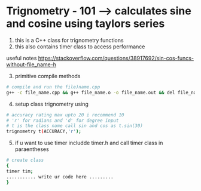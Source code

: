 # Trignometry - 101 --> calculates sine and cosine using taylors series

1. this is a C++ class for trignometry functions 
2. this also contains timer class to access performance

useful notes https://stackoverflow.com/questions/38917692/sin-cos-funcs-without-file_name-h

3. primitive compile methods
``` bash
# compile and run the file)name.cpp
g++ -c file_name.cpp && g++ file_name.o -o file_name.out && del file_name.o
```

4. setup class trignometry using
``` bash
# accuracy rating max upto 20 i recommend 10
# 'r' for radians and 'd' for degree input
# t is the class name call sin and cos as t.sin(30)
trignometry t(ACCURACY,'r');
```

5. if u want to use timer includde timer.h and call timer class in paraentheses
``` bash
# create class
{ 
timer tim;
........... write ur code here .........
}
```